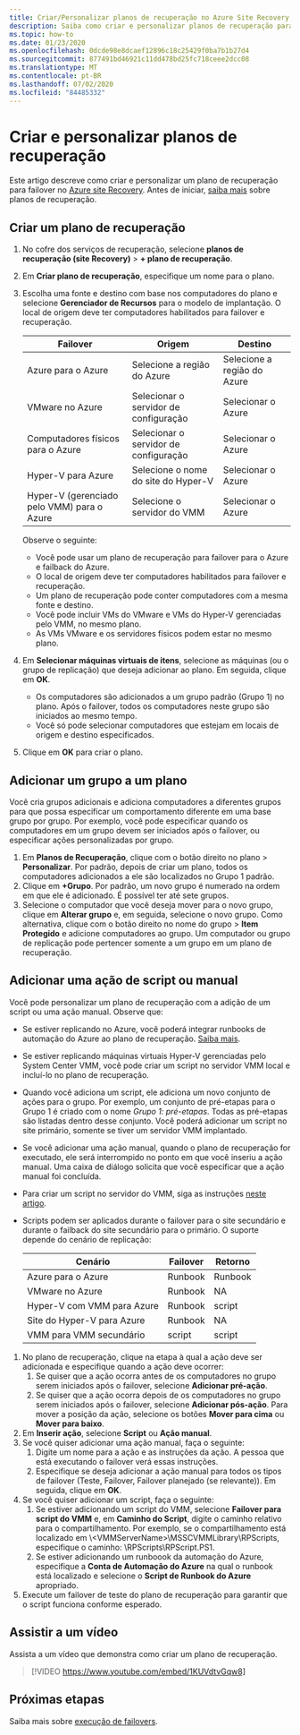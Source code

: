 ```yaml
---
title: Criar/Personalizar planos de recuperação no Azure Site Recovery
description: Saiba como criar e personalizar planos de recuperação para recuperação de desastres usando o Azure Site Recovery.
ms.topic: how-to
ms.date: 01/23/2020
ms.openlocfilehash: 0dcde98e8dcaef12896c18c25429f0ba7b1b27d4
ms.sourcegitcommit: 877491bd46921c11dd478bd25fc718ceee2dcc08
ms.translationtype: MT
ms.contentlocale: pt-BR
ms.lasthandoff: 07/02/2020
ms.locfileid: "84485332"
---
```

# <a name="create-and-customize-recovery-plans"></a>Criar e personalizar planos de recuperação

Este artigo descreve como criar e personalizar um plano de recuperação para failover no [Azure site Recovery](site-recovery-overview.md). Antes de iniciar, [saiba mais](recovery-plan-overview.md) sobre planos de recuperação.

## <a name="create-a-recovery-plan"></a>Criar um plano de recuperação

1. No cofre dos serviços de recuperação, selecione **planos de recuperação (site Recovery)**  >  **+ plano de recuperação**.
2. Em **Criar plano de recuperação**, especifique um nome para o plano.
3. Escolha uma fonte e destino com base nos computadores do plano e selecione **Gerenciador de Recursos** para o modelo de implantação. O local de origem deve ter computadores habilitados para failover e recuperação. 

    **Failover** | **Origem** | **Destino** 
   --- | --- | ---
   Azure para o Azure | Selecione a região do Azure | Selecione a região do Azure
   VMware no Azure | Selecionar o servidor de configuração | Selecionar o Azure
   Computadores físicos para o Azure | Selecionar o servidor de configuração | Selecionar o Azure   
   Hyper-V para Azure | Selecione o nome do site do Hyper-V | Selecionar o Azure
   Hyper-V (gerenciado pelo VMM) para o Azure  | Selecione o servidor do VMM | Selecionar o Azure
  
    Observe o seguinte:
    - Você pode usar um plano de recuperação para failover para o Azure e failback do Azure.
    - O local de origem deve ter computadores habilitados para failover e recuperação.
    - Um plano de recuperação pode conter computadores com a mesma fonte e destino.
    - Você pode incluir VMs do VMware e VMs do Hyper-V gerenciadas pelo VMM, no mesmo plano.
    - As VMs VMware e os servidores físicos podem estar no mesmo plano.

4. Em **Selecionar máquinas virtuais de itens**, selecione as máquinas (ou o grupo de replicação) que deseja adicionar ao plano. Em seguida, clique em **OK**.
    - Os computadores são adicionados a um grupo padrão (Grupo 1) no plano. Após o failover, todos os computadores neste grupo são iniciados ao mesmo tempo.
    - Você só pode selecionar computadores que estejam em locais de origem e destino especificados. 
5. Clique em **OK** para criar o plano.

## <a name="add-a-group-to-a-plan"></a>Adicionar um grupo a um plano

Você cria grupos adicionais e adiciona computadores a diferentes grupos para que possa especificar um comportamento diferente em uma base grupo por grupo. Por exemplo, você pode especificar quando os computadores em um grupo devem ser iniciados após o failover, ou especificar ações personalizadas por grupo.

1. Em **Planos de Recuperação**, clique com o botão direito no plano > **Personalizar**. Por padrão, depois de criar um plano, todos os computadores adicionados a ele são localizados no Grupo 1 padrão.
2. Clique em **+Grupo**. Por padrão, um novo grupo é numerado na ordem em que ele é adicionado. É possível ter até sete grupos.
3. Selecione o computador que você deseja mover para o novo grupo, clique em **Alterar grupo** e, em seguida, selecione o novo grupo. Como alternativa, clique com o botão direito no nome do grupo > **Item Protegido** e adicione computadores ao grupo. Um computador ou grupo de replicação pode pertencer somente a um grupo em um plano de recuperação.


## <a name="add-a-script-or-manual-action"></a>Adicionar uma ação de script ou manual

Você pode personalizar um plano de recuperação com a adição de um script ou uma ação manual. Observe que:

- Se estiver replicando no Azure, você poderá integrar runbooks de automação do Azure ao plano de recuperação. [Saiba mais](site-recovery-runbook-automation.md).
- Se estiver replicando máquinas virtuais Hyper-V gerenciadas pelo System Center VMM, você pode criar um script no servidor VMM local e incluí-lo no plano de recuperação.
- Quando você adiciona um script, ele adiciona um novo conjunto de ações para o grupo. Por exemplo, um conjunto de pré-etapas para o Grupo 1 é criado com o nome *Grupo 1: pré-etapas*. Todas as pré-etapas são listadas dentro desse conjunto. Você poderá adicionar um script no site primário, somente se tiver um servidor VMM implantado.
- Se você adicionar uma ação manual, quando o plano de recuperação for executado, ele será interrompido no ponto em que você inseriu a ação manual. Uma caixa de diálogo solicita que você especificar que a ação manual foi concluída.
- Para criar um script no servidor do VMM, siga as instruções [neste artigo](hyper-v-vmm-recovery-script.md).
- Scripts podem ser aplicados durante o failover para o site secundário e durante o failback do site secundário para o primário. O suporte depende do cenário de replicação:
    
    **Cenário** | **Failover** | **Retorno**
    --- | --- | --- 
    Azure para o Azure  | Runbook | Runbook
    VMware no Azure | Runbook | NA 
    Hyper-V com VMM para Azure | Runbook | script
    Site do Hyper-V para Azure | Runbook | NA
    VMM para VMM secundário | script | script

1. No plano de recuperação, clique na etapa à qual a ação deve ser adicionada e especifique quando a ação deve ocorrer:
    1. Se quiser que a ação ocorra antes de os computadores no grupo serem iniciados após o failover, selecione **Adicionar pré-ação**.
    1. Se quiser que a ação ocorra depois de os computadores no grupo serem iniciados após o failover, selecione **Adicionar pós-ação**. Para mover a posição da ação, selecione os botões **Mover para cima** ou **Mover para baixo**.
2. Em **Inserir ação**, selecione **Script** ou **Ação manual**.
3. Se você quiser adicionar uma ação manual, faça o seguinte:
    1. Digite um nome para a ação e as instruções da ação. A pessoa que está executando o failover verá essas instruções.
    1. Especifique se deseja adicionar a ação manual para todos os tipos de failover (Teste, Failover, Failover planejado (se relevante)). Em seguida, clique em **OK**.
4. Se você quiser adicionar um script, faça o seguinte:
    1. Se estiver adicionando um script do VMM, selecione **Failover para script do VMM** e, em **Caminho do Script**, digite o caminho relativo para o compartilhamento. Por exemplo, se o compartilhamento está localizado em \\\<VMMServerName>\MSSCVMMLibrary\RPScripts, especifique o caminho: \RPScripts\RPScript.PS1.
    1. Se estiver adicionando um runboook da automação do Azure, especifique a **Conta de Automação do Azure** na qual o runbook está localizado e selecione o **Script de Runbook do Azure** apropriado.
5. Execute um failover de teste do plano de recuperação para garantir que o script funciona conforme esperado.

## <a name="watch-a-video"></a>Assistir a um vídeo

Assista a um vídeo que demonstra como criar um plano de recuperação.


> [!VIDEO https://www.youtube.com/embed/1KUVdtvGqw8]

## <a name="next-steps"></a>Próximas etapas

Saiba mais sobre [execução de failovers](site-recovery-failover.md).  

    
